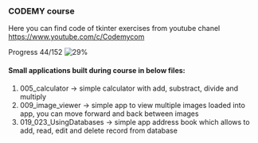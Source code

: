 ### CODEMY course 
Here you can find code of tkinter exercises from youtube chanel https://www.youtube.com/c/Codemycom <br />

Progress 44/152 ![29%](https://progress-bar.dev/29)

#### Small applications built during course in below files:
<!-- Apps -->
1. 005_calculator -> simple calculator with add, substract, divide and multiply
1. 009_image_viewer -> simple app to view multiple images loaded into app, you can move forward and back between images 
1. 019_023_UsingDatabases -> simple app address book which allows to add, read, edit and delete record from database